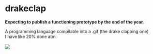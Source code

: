 # drakeclap
<b>Expecting to publish a functioning prototype by the end of the year.</b> <br>

A programming language compilable into a .gif (the drake clapping one) <br>
I have like 20% done atm<br><br>
<img src="https://media.giphy.com/media/5xaOcLDE64VMF4LqqrK/giphy.gif">
